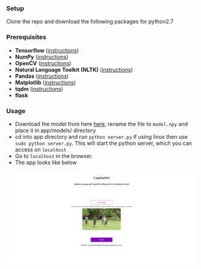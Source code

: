 ### Setup
Clone the repo and download the following packages for python2.7

### Prerequisites
* **Tensorflow** ([instructions](https://www.tensorflow.org/install/))
* **NumPy** ([instructions](https://scipy.org/install.html))
* **OpenCV** ([instructions](https://pypi.python.org/pypi/opencv-python))
* **Natural Language Toolkit (NLTK)** ([instructions](http://www.nltk.org/install.html))
* **Pandas** ([instructions](https://scipy.org/install.html))
* **Matplotlib** ([instructions](https://scipy.org/install.html))
* **tqdm** ([instructions](https://pypi.python.org/pypi/tqdm))
* **flask**

### Usage
* Download the model from here [here](https://drive.google.com/open?id=1kUfKJ-ojbcFdd1phCh4NHZUtegjMnFsE), rename the file to `model.npy` and place it in app/models/ directory
* cd into app directory and run ```python server.py```
if using linux then use ```sudo python server.py```. This will start the python server, which you can access on `localhost`
* Go to `localhost` in the browser. 
* The app looks like below

![examples](app/screenshot.png)